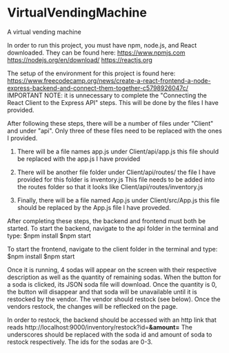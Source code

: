 # VirtualVendingMachine
A virtual vending machine

In order to run this project, you must have npm, node.js, and React downloaded. They can be found here:
https://www.npmjs.com
https://nodejs.org/en/download/
https://reactjs.org

The setup of the environment for this project is found here:
https://www.freecodecamp.org/news/create-a-react-frontend-a-node-express-backend-and-connect-them-together-c5798926047c/
IMPORTANT NOTE: it is unnecessary to complete the "Connecting the React Client to the Express API" steps. This will be done by the files I have provided.


After following these steps, there will be a number of files under "Client" and under "api". Only three of these files need to be replaced with the ones I provided. 

1) There will be a file names app.js under Client/api/app.js this file should be replaced with the app.js I have provided

2) There will be another file folder under Client/api/routes/ the file I have provided for this folder is inventory.js 
   This file needs to be added into the routes folder so that it looks like Client/api/routes/inventory.js

3) Finally, there will be a file named App.js under Client/src/App.js this file should be replaced by the App.js file I have proveded.

After completing these steps, the backend and frontend must both be started. To start the backend, navigate to the api folder in the terminal and type:
$npm install
$npm start

To start the frontend, navigate to the client folder in the terminal and type:
$npm install
$npm start

Once it is running, 4 sodas will appear on the screen with their respective description as well as the quantity of remaining sodas. When the button for a soda is clicked, its JSON soda file will download. Once the quantity is 0, the button will disappear and that soda will be unavailable until it is restocked by the vendor. The vendor should restock (see below). Once the vendors restock, the changes will be reflecked on the page. 

In order to restock, the backend should be accessed with an http link that reads http://localhost:9000/inventory/restock?id=__&amount=__
The underscores should be replaced with the soda id and amount of soda to restock respectively. The ids for the sodas are 0-3.
